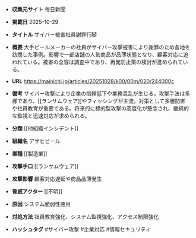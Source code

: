 - **収集元サイト**
毎日新聞

- **掲載日**
2025-10-29

- **タイトル**
サイバー被害社員謝罪行脚

- **概要**
大手ビールメーカーの社員がサイバー攻撃被害により謝罪のため各地を訪問した事例。影響で一部店舗の人気商品が品薄状態となり、顧客対応に追われている。被害の全容は調査中であり、再発防止策の検討が進められている。

- **URL**
https://mainichi.jp/articles/20251028/k00/00m/020/244000c

- **備考**
サイバー攻撃により企業の信頼低下や業務混乱が生じる。攻撃手法は多様であり、[[ランサムウェア]]やフィッシングが主流。対策として多層防御や社員教育が重要である。将来的に標的型攻撃の高度化が懸念され、継続的な監視と迅速対応が求められる。

- **分類**
[[他組織インシデント]]

- **組織名**
アサヒビール

- **業種**
[[製造業]]

- **攻撃手口**
[[ランサムウェア]]

- **攻撃影響**
顧客対応遅延や商品品薄発生

- **脅威アクター**
[[不明]]

- **原因**
システム脆弱性悪用

- **対処方法**
社員教育強化、システム監視強化、アクセス制限強化

- **ハッシュタグ**
#サイバー攻撃 #企業対応 #情報セキュリティ
